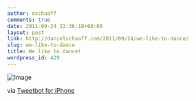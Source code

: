 ```yaml
---
author: dschaaff
comments: true
date: 2011-09-24 23:36:18+00:00
layout: post
link: http://danielschaaff.com/2011/09/24/we-like-to-dance/
slug: we-like-to-dance
title: We like to dance!
wordpress_id: 429
---
```


![Image](http://posterous.com/getfile/files.posterous.com/danielschaaff/fHjcxqfBnIbCwJaytDJmiAHehIcsFplezJoAvCBuJdgrcoJhyobonIuszGwr/image.jpg.scaled500.jpg)

  

via [Tweetbot for iPhone](http://tapbots.com/tweetbot)
